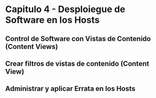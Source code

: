 # Capitulo 4 - Desploiegue de Software en los Hosts

## Control de Software con Vistas de Contenido (Content Views)

## Crear filtros de vistas de contenido (Content View)

## Administrar y aplicar Errata en los Hosts